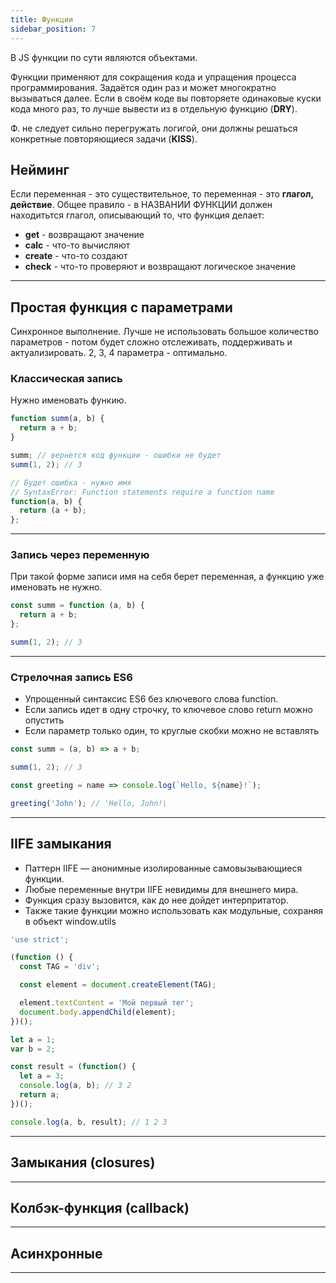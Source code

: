```yaml
---
title: Функции
sidebar_position: 7
---
```


В JS функции по сути являются объектами.

Функции применяют для сокращения кода и упращения процесса программирования. Задаётся один раз и может многократно вызываться далее. Если в своём коде вы повторяете одинаковые куски кода много раз, то лучше вывести из в отдельную функцию (**DRY**).

Ф. не следует сильно перегружать логигой, они должны решаться конкретные повторяющиеся задачи (**KISS**).

## Нейминг

Если переменная - это существительное, то переменная - это **глагол, действие**. Общее правило - в НАЗВАНИИ ФУНКЦИИ должен находитьтся глагол, описывающий то, что функция делает:

- **get** - возвращают значение
- **calc** - что-то вычисляют
- **create** - что-то создают
- **check** - что-то проверяют и возвращают логическое значение

***

## Простая функция с параметрами

Синхронное выполнение. Лучше не использовать большое количество параметров - потом будет сложно отслеживать, поддерживать и актуализировать. 2, 3, 4 параметра - оптимально.

### Классическая запись

Нужно именовать функию.

```js
function summ(a, b) {
  return a + b;
}

summ; // вернется код функции - ошибки не будет
summ(1, 2); // 3
```

```js
// Будет ошибка - нужно имя
// SyntaxError: Function statements require a function name
function(a, b) {
  return (a + b);
};
```

***

### Запись через переменную

При такой форме записи имя на себя берет переменная, а функцию уже именовать не нужно.

```js
const summ = function (a, b) {
  return a + b;
};

summ(1, 2); // 3
```

***

### Стрелочная запись ES6

- Упрощенный синтаксис ES6 без ключевого слова function. 
- Если запись идет в одну строчку, то ключевое слово return можно опустить
- Если параметр только один, то круглые скобки можно не вставлять

```js
const summ = (a, b) => a + b;

summ(1, 2); // 3
```

```js
const greeting = name => console.log(`Hello, ${name}!`);

greeting('John'); // 'Hello, John!\
```

***

## IIFE замыкания

- Паттерн IIFE — анонимные изолированные самовызывающиеся функции. 
- Любые переменные внутри IIFE невидимы для внешнего мира.
- Функция сразу вызовится, как до нее дойдет интерпритатор.
- Также такие функции можно использовать как модульные, сохраняя в объект window.utils

```js
'use strict';

(function () {
  const TAG = 'div';

  const element = document.createElement(TAG);

  element.textContent = 'Мой первый тег';
  document.body.appendChild(element);
})();
```

```js
let a = 1;
var b = 2;

const result = (function() {
  let a = 3;
  console.log(a, b); // 3 2
  return a;
})();

console.log(a, b, result); // 1 2 3 
```

***

## Замыкания (closures)

***

## Колбэк-функция (callback)

***

## Асинхронные

***
